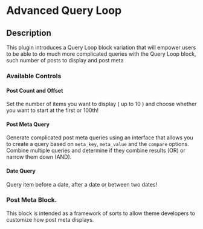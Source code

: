 # Advanced Query Loop

## Description

This plugin introduces a Query Loop block variation that will empower users to be able to do much more complicated queries with the Query Loop block, such number of posts to display and post meta

### Available Controls

#### Post Count and Offset

Set the number of items you want to display ( up to 10 ) and choose whether you want to start at the first or 100th!

#### Post Meta Query

Generate complicated post meta queries using an interface that allows you to create a query based on `meta_key`, `meta_value` and the `compare` options. Combine multiple queries and determine if they combine results (OR) or narrow them down (AND).

#### Date Query

Query item before a date, after a date or between two dates!

### Post Meta Block.

This block is intended as a framework of sorts to allow theme developers to customize how post meta displays.
